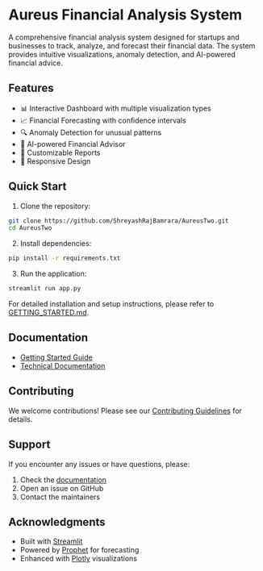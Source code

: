 # Aureus Financial Analysis System

A comprehensive financial analysis system designed for startups and businesses to track, analyze, and forecast their financial data. The system provides intuitive visualizations, anomaly detection, and AI-powered financial advice.

## Features

- 📊 Interactive Dashboard with multiple visualization types
- 📈 Financial Forecasting with confidence intervals
- 🔍 Anomaly Detection for unusual patterns
- 🤖 AI-powered Financial Advisor
- 📑 Customizable Reports
- 📱 Responsive Design

## Quick Start

1. Clone the repository:
```bash
git clone https://github.com/ShreyashRajBamrara/AureusTwo.git
cd AureusTwo
```

2. Install dependencies:
```bash
pip install -r requirements.txt
```

3. Run the application:
```bash
streamlit run app.py
```

For detailed installation and setup instructions, please refer to [GETTING_STARTED.md](GETTING_STARTED.md).

## Documentation

- [Getting Started Guide](GETTING_STARTED.md)
- [Technical Documentation](NOTES.md)

## Contributing

We welcome contributions! Please see our [Contributing Guidelines](CONTRIBUTING.md) for details.

## Support

If you encounter any issues or have questions, please:
1. Check the [documentation](NOTES.md)
2. Open an issue on GitHub
3. Contact the maintainers

## Acknowledgments

- Built with [Streamlit](https://streamlit.io/)
- Powered by [Prophet](https://facebook.github.io/prophet/) for forecasting
- Enhanced with [Plotly](https://plotly.com/) visualizations 